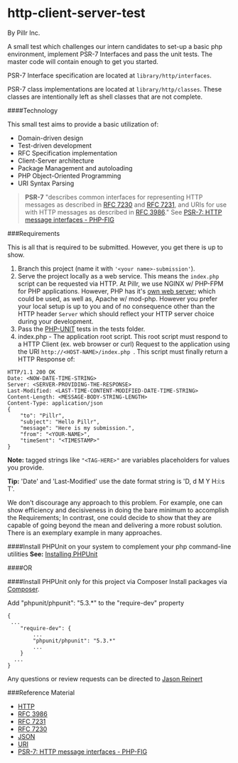 # http-client-server-test
By Pillr Inc.

A small test which challenges our intern candidates to set-up a basic php environment, 
implement PSR-7 Interfaces and pass the unit tests. The master code will contain enough to get you started.

PSR-7 Interface specification are located at ```library/http/interfaces```.

PSR-7 class implementations are located at ```library/http/classes```. These classes are intentionally left as shell classes that are not complete.


####Technology

This small test aims to provide a basic utilization of:
- Domain-driven design
- Test-driven development
- RFC Specification implementation
- Client-Server architecture
- Package Management and autoloading
- PHP Object-Oriented Programming
- URI Syntax Parsing


> **PSR-7** "describes common interfaces for representing HTTP messages as described in [RFC   7230](http://tools.ietf.org/html/rfc7230) and [RFC 7231](http://tools.ietf.org/html/rfc7230), and URIs for use with HTTP messages as described in [RFC 3986](http://tools.ietf.org/html/rfc3986)." See [PSR-7: HTTP message interfaces - PHP-FIG](http://www.php-fig.org/psr/psr-7/)


###Requirements

This is all that is required to be submitted. However, you get there is up to show.

1. Branch this project (name it with ```'<your name>-submission'```).
1. Serve the project locally as a web service. This means the ```index.php``` script can be requested via HTTP. At Pillr, we use NGINX w/ PHP-FPM for PHP applications. However, PHP has it's [own web server](http://php.net/manual/en/features.commandline.webserver.php); which could be used, as well as, Apache w/ mod-php. However you prefer your local setup is up to you and of no consequence other than the HTTP header ```Server``` which should reflect your HTTP server choice during your development.
1. Pass the [PHP-UNIT](https://phpunit.de/) tests in the tests folder.
1. index.php - The application root script. This root script must respond to a HTTP Client (ex. web browser or curl) Request to the application using the URI ```http://<HOST-NAME>/index.php ```. This script must finally return a HTTP Response of:
```
HTTP/1.1 200 OK
Date: <NOW-DATE-TIME-STRING>
Server: <SERVER-PROVIDING-THE-RESPONSE>
Last-Modified: <LAST-TIME-CONTENT-MODIFIED-DATE-TIME-STRING>
Content-Length: <MESSAGE-BODY-STRING-LENGTH>
Content-Type: application/json
{
    "to": "Pillr",
    "subject": "Hello Pillr",
    "message": "Here is my submission.",
    "from": "<YOUR-NAME>",
    "timeSent": "<TIMESTAMP>"
}
```
**Note:** tagged strings like ```"<TAG-HERE>"``` are variables placeholders for values you provide.

**Tip:** 'Date' and 'Last-Modified' use the date format string is 'D, d M Y H:i:s T'.

We don't discourage any approach to this problem. For example, one can show efficiency and decisiveness in doing the bare minimum
to accomplish the Requirements; In contrast, one could decide to show that they are capable of going beyond the mean and delivering
a more robust solution. There is an exemplary example in many approaches.

####Install PHPUnit on your system to complement your php command-line utilities
**See:** [Installing PHPUnit](https://phpunit.de/manual/current/en/installation.html)

####OR

####Install PHPUnit only for this project via Composer
Install packages via [Composer](https://getcomposer.org/doc/00-intro.md).

Add "phpunit/phpunit": "5.3.*" to the "require-dev" property
```
{
 ...
    "require-dev": {
        ...
        "phpunit/phpunit": "5.3.*"
        ...
    }
  ...
}
```

Any questions or review requests can be directed to [Jason Reinert](jason.reinert@pillrcompany.com)

###Reference Material
- [HTTP](https://en.wikipedia.org/wiki/Hypertext_Transfer_Protocol)
- [RFC 3986](http://tools.ietf.org/html/rfc3986)
- [RFC 7231](http://tools.ietf.org/html/rfc7230)
- [RFC 7230](http://tools.ietf.org/html/rfc7230)
- [JSON](https://en.wikipedia.org/wiki/JSON)
- [URI](https://en.wikipedia.org/wiki/Uniform_Resource_Identifier)
- [PSR-7: HTTP message interfaces - PHP-FIG](http://www.php-fig.org/psr/psr-7/)
